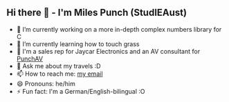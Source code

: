 ## Hi there 👋 - I'm Miles Punch (StudIEAust)

- 🔭 I’m currently working on a more in-depth complex numbers library for C
- 🌱 I’m currently learning how to touch grass
- 💼 I'm a sales rep for Jaycar Electronics and an AV consultant for [PunchAV](https://punchav.com)
- 💬 Ask me about my travels :D
- 📫 How to reach me: [my email](mailto://miles@punchav.com)
- 😄 Pronouns: he/him
- ⚡ Fun fact: I'm a German/English-bilingual :O
